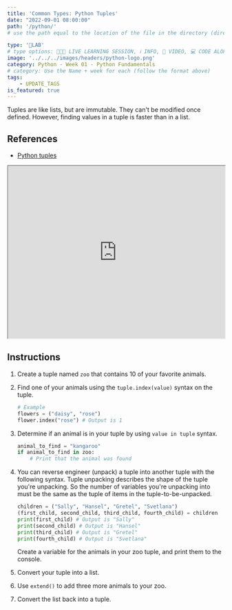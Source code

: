 ```yaml
---
title: 'Common Types: Python Tuples'
date: "2022-09-01 08:00:00"
path: '/python/'
# use the path equal to the location of the file in the directory (directory structure)

type: '🥼LAB'
# type options: 👩🏽‍🏫 LIVE LEARNING SESSION, ℹ️ INFO, 🎥 VIDEO, 💻 CODE ALONG, 🥼LAB, ↩️ REVIEW/NOTES, 👥 GROUP LEARNING, 👷🏼‍♂️ GROUP PROJECT, 🧠 ASSESSMENT, 📝 ASSIGNMENT
image: '../../../images/headers/python-logo.png'
category: Python - Week 01 - Python Fundamentals
# category: Use the Name + week for each (follow the format above)
tags:
    - UPDATE_TAGS
is_featured: true
---
```


Tuples are like lists, but are immutable. They can't be modified once defined. However, finding values in a tuple is faster than in a list.

## References

* [Python tuples](https://docs.python.org/3/tutorial/datastructures.html#tuples-and-sequences)

<iframe src="https://replit.com/@callmedrt/Common-Types-Python-Tuples?embed=true" width="100%" height="400"></iframe>

## Instructions

1. Create a tuple named `zoo` that contains 10 of your favorite animals.
1. Find one of your animals using the `tuple.index(value)` syntax on the tuple.

    ```py
    # Example
    flowers = ("daisy", "rose")
    flower.index("rose") # Output is 1
    ```

1. Determine if an animal is in your tuple by using `value in tuple` syntax.

    ```py
    animal_to_find = "kangaroo"
    if animal_to_find in zoo:
        # Print that the animal was found
    ```

1. You can reverse engineer (unpack) a tuple into another tuple with the following syntax. Tuple unpacking describes the shape of the tuple you're unpacking. So the number of variables you're unpacking into must be the same as the tuple of items in the tuple-to-be-unpacked.

    ```py
    children = ("Sally", "Hansel", "Gretel", "Svetlana")
    (first_child, second_child, third_child, fourth_child) = children
    print(first_child) # Output is "Sally"
    print(second_child) # Output is "Hansel"
    print(third_child) # Output is "Gretel"
    print(fourth_child) # Output is "Svetlana"
    ```

    Create a variable for the animals in your zoo tuple, and print them to the console.
1. Convert your tuple into a list.
1. Use `extend()` to add three more animals to your zoo.
1. Convert the list back into a tuple.
